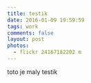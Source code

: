 ```yaml
---
title: testik
date: 2016-01-09 19:59:59
tags: work
comments: false
layout: post
photos: 
  - flickr 24167182202 m
---
```


toto je maly testik